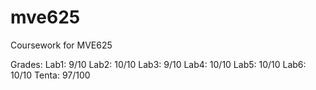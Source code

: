 # mve625

Coursework for MVE625

Grades:
Lab1: 9/10
Lab2: 10/10
Lab3: 9/10
Lab4: 10/10
Lab5: 10/10
Lab6: 10/10
Tenta: 97/100
